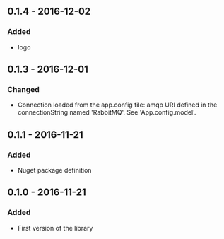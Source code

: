 ## 0.1.4 - 2016-12-02
### Added
- logo

## 0.1.3 - 2016-12-01
### Changed
- Connection loaded from the app.config file: amqp URI defined in the connectionString named 'RabbitMQ'. See 'App.config.model'.

## 0.1.1 - 2016-11-21
### Added
- Nuget package definition

## 0.1.0 - 2016-11-21
### Added
- First version of the library
